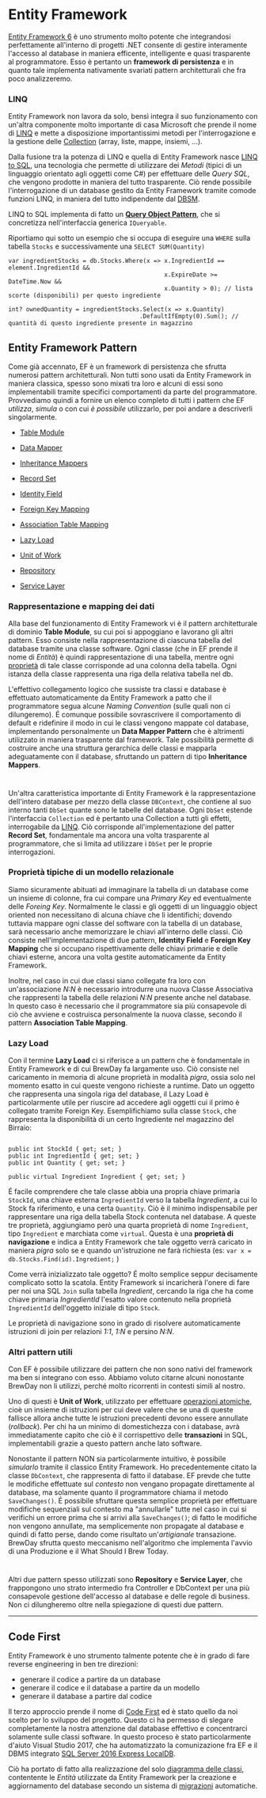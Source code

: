 # Entity Framework

[Entity Framework 6](https://docs.microsoft.com/en-us/ef/ef6/) è uno strumento molto potente che integrandosi perfettamente all'interno di progetti .NET consente di gestire interamente l'accesso al database in maniera efficente, intelligente e quasi trasparente al programmatore. Esso è pertanto un **framework di persistenza** e in quanto tale implementa nativamente svariati pattern architetturali che fra poco analizzeremo.

### LINQ

Entity Framework non lavora da solo, bensì integra il suo funzionamento con un'altra componente molto importante di casa Microsoft che prende il nome di [LINQ](https://docs.microsoft.com/it-it/dotnet/csharp/programming-guide/concepts/linq/) e mette a disposizione importantissimi metodi per l'interrogazione e la gestione delle [Collection](https://docs.microsoft.com/it-it/dotnet/csharp/programming-guide/concepts/collections) (array, liste, mappe, insiemi, ...).

Dalla fusione tra la potenza di LINQ e quella di Entity Framework nasce [LINQ to SQL](https://docs.microsoft.com/it-it/dotnet/framework/data/adonet/sql/linq/), una tecnologia che permette di utilizzare dei _Metodi_ (tipici di un linguaggio orientato agli oggetti come C#) per effettuare delle _Query SQL_, che vengono prodotte in maniera del tutto trasparente. Ciò rende possibile l'interrogazione di un database gestito da Entity Framework tramite comode funzioni LINQ, in maniera del tutto indipendente dal [DBSM](https://it.wikipedia.org/wiki/Database_management_system).

LINQ to SQL implementa di fatto un **[Query Object Pattern](https://martinfowler.com/eaaCatalog/queryObject.html)**, che si concretizza nell'interfaccia generica `IQueryable`.

Riportiamo qui sotto un esempio che si occupa di eseguire una `WHERE` sulla tabella `Stocks` e successivamente una `SELECT SUM(Quantity)`
```
var ingredientStocks = db.Stocks.Where(x => x.IngredientId == element.IngredientId && 
                                            x.ExpireDate >= DateTime.Now &&
                                            x.Quantity > 0); // lista scorte (disponibili) per questo ingrediente

int? ownedQuantity = ingredientStocks.Select(x => x.Quantity)
                                     .DefaultIfEmpty(0).Sum(); // quantità di questo ingrediente presente in magazzino
```

## Entity Framework Pattern

Come già accennato, EF è un framework di persistenza che sfrutta numerosi pattern architetturali. Non tutti sono usati da Entity Framework in maniera classica, spesso sono mixati tra loro e alcuni di essi sono implementabili tramite specifici comportamenti da parte del programmatore. Provvediamo quindi a fornire un elenco completo di tutti i pattern che EF _utilizza_, _simula_ o con cui _è possibile_ utilizzarlo, per poi andare a descriverli singolarmente.

* [Table Module](https://martinfowler.com/eaaCatalog/tableModule.html)
* [Data Mapper](https://martinfowler.com/eaaCatalog/dataMapper.html)
* [Inheritance Mappers](https://martinfowler.com/eaaCatalog/inheritanceMappers.html)
* [Record Set](https://martinfowler.com/eaaCatalog/recordSet.html)


* [Identity Field](https://martinfowler.com/eaaCatalog/identityField.html)
* [Foreign Key Mapping](https://martinfowler.com/eaaCatalog/foreignKeyMapping.html)
* [Association Table Mapping](https://martinfowler.com/eaaCatalog/associationTableMapping.html)
* [Lazy Load](https://martinfowler.com/eaaCatalog/lazyLoad.html)


* [Unit of Work](https://martinfowler.com/eaaCatalog/unitOfWork.html)
* [Repository](https://martinfowler.com/eaaCatalog/repository.html)
* [Service Layer](https://martinfowler.com/eaaCatalog/serviceLayer.html)


### Rappresentazione e mapping dei dati

Alla base del funzionamento di Entity Framework vi è il pattern architetturale di dominio **Table Module**, su cui poi si appoggiano e lavorano gli altri pattern. Esso consiste nella rappresentazione di ciascuna tabella del database tramite una classe software. Ogni classe (che in EF prende il nome di _Entità_) è quindi rappresentazione di una tabella, mentre ogni [proprietà](https://docs.microsoft.com/it-it/dotnet/csharp/programming-guide/classes-and-structs/properties) di tale classe corrisponde ad una colonna della tabella. Ogni istanza della classe rappresenta una riga della relativa tabella nel db.

L'effettivo collegamento logico che sussiste tra classi e database è effettuato automaticamente da Entity Framework a patto che il programmatore segua alcune _Naming Convention_ (sulle quali non ci dilungeremo). É comunque possibile sovrascrivere il comportamento di default e ridefinire il modo in cui le classi vengono mappate col database, implementando personalmente un **Data Mapper Pattern** che è altrimenti utilizzato in maniera trasparente dal framework.
Tale possibilità permette di costruire anche una struttura gerarchica delle classi e mapparla adeguatamente con il database, sfruttando un pattern di tipo **Inheritance Mappers**.

# 

Un'altra caratteristica importante di Entity Framework è la rappresentazione dell'intero database per mezzo della classe `DBContext`, che contiene al suo interno tanti `DbSet` quante sono le tabelle del database. Ogni `DbSet` estende l'interfaccia `Collection` ed è pertanto una Collection a tutti gli effetti, interrogabile da [LINQ](#linq). Ciò corrisponde all'implementazione del patter **Record Set**, fondamentale ma ancora una volta trasparente al programmatore, che si limita ad utilizzare i `DbSet` per le proprie interrogazioni.

### Proprietà tipiche di un modello relazionale

Siamo sicuramente abituati ad immaginare la tabella di un database come un insieme di colonne, fra cui compare una _Primary Key_ ed eventualmente delle _Foreing Key_. Normalmente le classi e gli oggetti di un linguaggio object oriented non necessitano di alcuna chiave che li identifichi; dovendo tuttavia mappare ogni classe del software con la tabella di un database, sarà necessario anche memorizzare le chiavi all'interno delle classi. Ciò consiste nell'implementazione di due pattern, **Identity Field** e **Foreign Key Mapping** che si occupano rispettivamente delle chiavi primarie e delle chiavi esterne, ancora una volta gestite automaticamente da Entity Framework.

Inoltre, nel caso in cui due classi siano collegate fra loro con un'associazione _N:N_ è necessario introdurre una nuova Classe Associativa che rappresenti la tabella delle relazioni _N:N_ presente anche nel database. In questo caso è necessario che il programmatore sia più consapevole di ciò che avviene e costruisca personalmente la nuova classe, secondo il pattern **Association Table Mapping**.

### Lazy Load

Con il termine **Lazy Load** ci si riferisce a un pattern che è fondamentale in Entity Framework e di cui BrewDay fa largamente uso. Ciò consiste nel caricamento in memoria di alcune proprietà in modalità _pigra_, ossia solo nel momento esatto in cui queste vengono richieste a runtime.
Dato un oggetto che rappresenta una singola riga del database, il Lazy Load è particolarmente utile per riuscire ad accedere agli oggetti cui il primo è collegato tramite Foreign Key. Esemplifichiamo sulla classe `Stock`, che rappresenta la disponibilità di un certo Ingrediente nel magazzino del Birraio:

```

public int StockId { get; set; }
public int IngredientId { get; set; }
public int Quantity { get; set; }

public virtual Ingredient Ingredient { get; set; }
```
É facile comprendere che tale classe abbia una propria chiave primaria `StockId`, una chiave esterna `IngredientId` verso la tabella _Ingredient_, a cui lo Stock fa riferimento, e una certa `Quantity`. Ciò è il minimo indispensabile per rappresentare una riga della tabella Stock contenuta nel database.
A queste tre proprietà, aggiungiamo però una quarta proprietà di nome `Ingredient`, tipo `Ingredient` e marchiata come `virtual`. Questa è una **proprietà di navigazione** e indica a Entity Framework che tale oggetto verrà caricato in maniera _pigra_ solo se e quando un'istruzione ne farà richiesta (es: `var x = db.Stocks.Find(id).Ingredient;` )

Come verrà inizializzato tale oggetto? É molto semplice seppur decisamente complicato sotto la scatola.
Entity Framework si incaricherà l'onere di fare per noi una SQL `Join` sulla tabella _Ingredient_, cercando la riga che ha come chiave primaria _IngredientId_ l'esatto valore contenuto nella proprietà `IngredientId` dell'oggetto iniziale di tipo `Stock`.

Le proprietà di navigazione sono in grado di risolvere automaticamente istruzioni di join per relazioni _1:1_, _1:N_ e persino _N:N_.


### Altri pattern utili

Con EF è possibile utilizzare dei pattern che non sono nativi del framework ma ben si integrano con esso. Abbiamo voluto citarne alcuni nonostante BrewDay non li utilizzi, perché molto ricorrenti in contesti simili al nostro.

Uno di questi è **Unit of Work**, utilizzato per effettuare [operazioni atomiche](https://it.wikipedia.org/wiki/Transazione_atomica), cioè un insieme di istruzioni per cui deve valere che se una di queste fallisce allora anche tutte le istruzioni precedenti devono essere annullate (_rollback_). Per chi ha un minimo di domestichezza con i database, avrà immediatamente capito che ciò è il corrispettivo delle **transazioni** in SQL, implementabili grazie a questo pattern anche lato software.

Nonostante il pattern NON sia particolarmente intuitivo, è possibile _simularlo_ tramite il classico Entity Framework.
Ho precedentemente citato la classe `DbContext`, che rappresenta di fatto il database. EF prevde che tutte le modifiche effettuate sul _contesto_ non vengano propagate direttamente al database, ma solamente quanto il programmatore chiama il metodo `SaveChanges()`. É possibile sfruttare questa semplice proprietà per effettuare modifiche sequenziali sul contesto ma "annullarle" tutte nel caso in cui si verifichi un errore prima che si arrivi alla `SaveChanges()`; di fatto le modifiche non vengono annullate, ma semplicemente non propagate al database e quindi di fatto perse, dando come risultato un'_artigianale_ transazione. BrewDay sfrutta questo meccanismo nell'algoritmo che implementa l'avvio di una Produzione e il What Should I Brew Today.

# 

Altri due pattern spesso utilizzati sono **Repository** e **Service Layer**, che frappongono uno strato intermedio fra Controller e DbContext per una più consapevole gestione dell'accesso al database e delle regole di business. Non ci dilungheremo oltre nella spiegazione di questi due pattern.

***

## Code First

Entity Framework è uno strumento talmente potente che è in grado di fare reverse engineering in ben tre direzioni:
* generare il codice a partire da un database
* generare il codice e il database a partire da un modello
* generare il database a partire dal codice

Il terzo approccio prende il nome di [Code First](https://docs.microsoft.com/it-it/aspnet/mvc/overview/getting-started/getting-started-with-ef-using-mvc/creating-an-entity-framework-data-model-for-an-asp-net-mvc-application) ed è stato quello da noi scelto per lo sviluppo del progetto. Questo ci ha permesso di slegare completamente la nostra attenzione dal database effettivo e concentrarci solamente sulle classi software.
In questo proceso è stato particolarmente d'aiuto Visual Studio 2017, che ha automatizzato la comunizazione fra EF e il DBMS integrato [SQL Server 2016 Express LocalDB](https://docs.microsoft.com/it-it/sql/database-engine/configure-windows/sql-server-2016-express-localdb).

Ciò ha portato di fatto alla realizzazione del solo [diagramma delle classi](4.3-ClassDiagram.md), contentente le _Entità_ utilizzate da Entity Framework per la creazione e aggiornamento del database secondo un sistema di [migrazioni](https://msdn.microsoft.com/en-us/library/jj591621) automatiche.